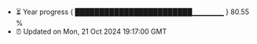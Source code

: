 - ⏳ Year progress { ████████████████████████▁▁▁▁▁▁ } 80.55 %
- ⏰ Updated on Mon, 21 Oct 2024 19:17:00 GMT

